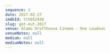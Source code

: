 ```yaml
---
sequence: 1
date: 2017-02-27
imdbId: tt5052448
slug: get-out-2017
venue: Alamo Drafthouse Cinema - One Loudoun
venueNotes: null
medium: null
mediumNotes: null
---
```


